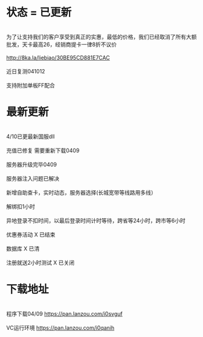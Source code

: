 

# 状态 = 已更新

 
</br> 为了让支持我们的客户享受到真正的实惠，最低的价格，我们已经取消了所有大额批发，天卡最高26，经销商提卡一律8折不议价</br>
</br> http://8ka.la/liebiao/30BE95CD881E7CAC </br> 
</br> 近日复测041012</br>
</br> 支持附加单板FF配合 </br>

# 最新更新
 
</br> 4/10已更最新国服dll</br>
</br> 充值已修复 需要重新下载0409</br>
</br> 服务器升级完毕0409</br>
</br> 服务器注入问题已解决</br>
</br> 新增自助查卡，实时动态，服务器选择(长城宽带等线路用多线）</br>
</br> 解绑扣1小时</br>
</br> 异地登录不扣时间，以最后登录时间计时等待，跨省等24小时，跨市等6小时</br> 
</br> 优惠券活动 X 已结束</br>
</br> 数据库 X 已清</br>
</br> 注册就送2小时测试 X 已关闭</br>


# 下载地址 

</br>程序下载04/09 https://pan.lanzou.com/i0svguf</br>
</br>VC运行环境 https://pan.lanzou.com/i0qanih</br>
 
